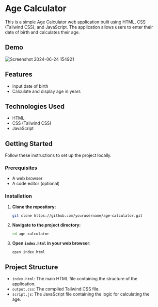 # Age Calculator

This is a simple Age Calculator web application built using HTML, CSS (Tailwind CSS), and JavaScript. The application allows users to enter their date of birth and calculates their age.

## Demo
![Screenshot 2024-06-24 154921](https://github.com/anshupriya380/AgeCalculator/assets/145607444/c9449711-23db-4bdd-a10f-10a5303041a4)



## Features

- Input date of birth
- Calculate and display age in years

## Technologies Used

- HTML
- CSS (Tailwind CSS)
- JavaScript

## Getting Started

Follow these instructions to set up the project locally.

### Prerequisites

- A web browser
- A code editor (optional)

### Installation

1. **Clone the repository:**

    ```bash
    git clone https://github.com/yourusername/age-calculator.git
    ```

2. **Navigate to the project directory:**

    ```bash
    cd age-calculator
    ```

3. **Open `index.html` in your web browser:**

    ```bash
    open index.html
    ```

## Project Structure

- `index.html`: The main HTML file containing the structure of the application.
- `output.css`: The compiled Tailwind CSS file.
- `script.js`: The JavaScript file containing the logic for calculating the age.
